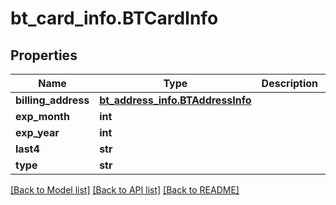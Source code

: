 # bt_card_info.BTCardInfo

## Properties
Name | Type | Description | Notes
------------ | ------------- | ------------- | -------------
**billing_address** | [**bt_address_info.BTAddressInfo**](BTAddressInfo.md) |  | [optional] 
**exp_month** | **int** |  | [optional] 
**exp_year** | **int** |  | [optional] 
**last4** | **str** |  | [optional] 
**type** | **str** |  | [optional] 

[[Back to Model list]](../README.md#documentation-for-models) [[Back to API list]](../README.md#documentation-for-api-endpoints) [[Back to README]](../README.md)


